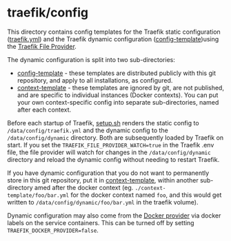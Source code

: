 # traefik/config

This directory contains config templates for the Traefik static
configuration ([traefik.yml](traefik.yml)) and the Traefik dynamic
configuration
([config-template](https://github.com/EnigmaCurry/d.rymcg.tech/tree/traefik-host-networking/traefik/config/config-template))using
the [Traefik File
Provider](https://doc.traefik.io/traefik/providers/file/).

The dynamic configuration is split into two sub-directories:

 * [config-template](config-template) - these templates are
   distributed publicly with this git repository, and apply to all
   installations, as configured.
 * [context-template](context-template) - these templates are ignored
   by git, are not published, and are specific to individual instances
   (Docker contexts). You can put your own context-specific config
   into separate sub-directories, named after each context.

Before each startup of Traefik, [setup.sh](setup.sh) renders the
static config to `/data/config/traefik.yml` and the dynamic config to
the `/data/config/dynamic` directory. Both are subsequently loaded by
Traefik on start. If you set the `TRAEFIK_FILE_PROVIDER_WATCH=true` in
the Traefik .env file, the file provider will watch for changes in the
`/data/config/dynamic` directory and reload the dynamic config without
needing to restart Traefik.

If you have dynamic configuration that you do not want to permanently
store in this git repository, put it in
[context-template](context-template), within another sub-directory
amed after the docker context (eg. `./context-template/foo/bar.yml`
for the docker context named `foo`, and this would get written to
`/data/config/dynamic/foo/bar.yml` in the traefik volume).

Dynamic configuration may also come from the [Docker
provider](https://doc.traefik.io/traefik/providers/docker/) via docker
labels on the service containers. This can be turned off by setting
`TRAEFIK_DOCKER_PROVIDER=false`.
